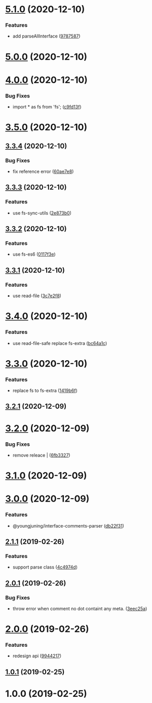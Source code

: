 # [5.1.0](https://github.com/youngjuning/interface-comments-parser/compare/v5.0.0...v5.1.0) (2020-12-10)


### Features

* add parseAllInterface ([9787587](https://github.com/youngjuning/interface-comments-parser/commit/9787587a5d1725994df1b726e3318f79d0e6b284))



# [5.0.0](https://github.com/youngjuning/interface-comments-parser/compare/v4.0.0...v5.0.0) (2020-12-10)



# [4.0.0](https://github.com/youngjuning/interface-comments-parser/compare/v3.5.0...v4.0.0) (2020-12-10)


### Bug Fixes

* import * as fs from 'fs'; ([c9fd13f](https://github.com/youngjuning/interface-comments-parser/commit/c9fd13f480582a1ef03bb82e92fa265c22f919a6))



# [3.5.0](https://github.com/youngjuning/interface-comments-parser/compare/v3.3.4...v3.5.0) (2020-12-10)



## [3.3.4](https://github.com/youngjuning/interface-comments-parser/compare/v3.3.3...v3.3.4) (2020-12-10)


### Bug Fixes

* fix reference error ([60ae7e8](https://github.com/youngjuning/interface-comments-parser/commit/60ae7e876cd61c8af23327ac691331af6ca85111))



## [3.3.3](https://github.com/youngjuning/interface-comments-parser/compare/v3.3.2...v3.3.3) (2020-12-10)


### Features

* use fs-sync-utils ([2e873b0](https://github.com/youngjuning/interface-comments-parser/commit/2e873b0b1375c0f3e80b44ad09c9b78d1522a1eb))



## [3.3.2](https://github.com/youngjuning/interface-comments-parser/compare/v3.3.1...v3.3.2) (2020-12-10)


### Features

* use fs-es6 ([0117f3e](https://github.com/youngjuning/interface-comments-parser/commit/0117f3ec7a814f515d7ef8d1784955fb6ab50e4b))



## [3.3.1](https://github.com/youngjuning/interface-comments-parser/compare/v3.4.0...v3.3.1) (2020-12-10)


### Features

* use read-file ([3c7e2f8](https://github.com/youngjuning/interface-comments-parser/commit/3c7e2f80782514129b050ed2c6e090df8c07156b))



# [3.4.0](https://github.com/youngjuning/interface-comments-parser/compare/v3.3.0...v3.4.0) (2020-12-10)


### Features

* use read-file-safe replace fs-extra ([bc64a1c](https://github.com/youngjuning/interface-comments-parser/commit/bc64a1c418173904df1bd0625a19b8153b077ace))



# [3.3.0](https://github.com/youngjuning/interface-comments-parser/compare/v3.2.1...v3.3.0) (2020-12-10)


### Features

* replace fs to fs-extra ([1419b6f](https://github.com/youngjuning/interface-comments-parser/commit/1419b6f126228dd4257db4b373b05505af4d1030))



## [3.2.1](https://github.com/youngjuning/interface-comments-parser/compare/v3.2.0...v3.2.1) (2020-12-09)



# [3.2.0](https://github.com/youngjuning/interface-comments-parser/compare/v3.1.0...v3.2.0) (2020-12-09)


### Bug Fixes

* remove releace | ([6fb3327](https://github.com/youngjuning/interface-comments-parser/commit/6fb332715034e7bb12eb78080b7a9e4f8e31b319))



# [3.1.0](https://github.com/youngjuning/interface-comments-parser/compare/v3.0.0...v3.1.0) (2020-12-09)



# [3.0.0](https://github.com/youngjuning/interface-comments-parser/compare/v2.1.1...v3.0.0) (2020-12-09)


### Features

* @youngjuning/interface-comments-parser ([db22f31](https://github.com/youngjuning/interface-comments-parser/commit/db22f3112918ebb9de7460d81704410091372e80))



## [2.1.1](https://github.com/youngjuning/interface-comments-parser/compare/v2.0.1...v2.1.1) (2019-02-26)


### Features

* support parse class ([4c4974d](https://github.com/youngjuning/interface-comments-parser/commit/4c4974d02925c6b807a1f7cf6b781f164b3c98af))



## [2.0.1](https://github.com/youngjuning/interface-comments-parser/compare/v2.0.0...v2.0.1) (2019-02-26)


### Bug Fixes

* throw error when comment no dot containt any meta. ([3eec25a](https://github.com/youngjuning/interface-comments-parser/commit/3eec25a8fd5e940853e06b9f5458bca23172308b))



# [2.0.0](https://github.com/youngjuning/interface-comments-parser/compare/v1.0.1...v2.0.0) (2019-02-26)


### Features

* redesign api ([9944217](https://github.com/youngjuning/interface-comments-parser/commit/994421740e2638abe152c041391be2668f3d62ff))



## [1.0.1](https://github.com/youngjuning/interface-comments-parser/compare/v1.0.0...v1.0.1) (2019-02-25)



# 1.0.0 (2019-02-25)



